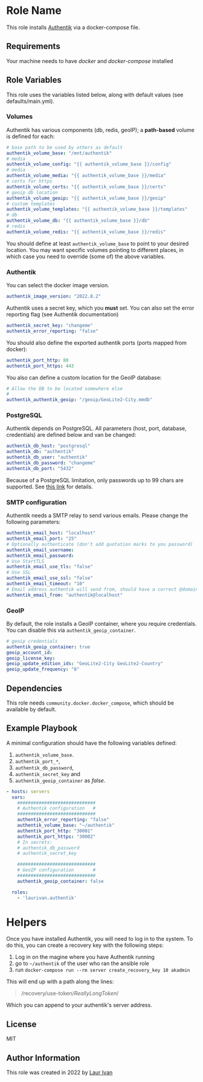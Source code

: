 Role Name
=========

This role installs [Authentik](https://goauthentik.io/) via a docker-compose file.

Requirements
------------

Your machine needs to have *docker* and *docker-compose* installed

Role Variables
--------------

This role uses the variables listed below, along with default values (see defaults/main.yml).

### Volumes

Authentik has various components (db, redis, geoIP); a **path-based** volume is defined for each:

```yml
# base path to be used by others as default
authentik_volume_base: "/mnt/authentik"
# media
authentik_volume_config: "{{ authentik_volume_base }}/config"
# media
authentik_volume_media: "{{ authentik_volume_base }}/media"
# certs for https
authentik_volume_certs: "{{ authentik_volume_base }}/certs"
# geoip db location
authentik_volume_geoip: "{{ authentik_volume_base }}/geoip"
# custom templates
authentik_volume_templates: "{{ authentik_volume_base }}/templates"
# db
authentik_volume_db: "{{ authentik_volume_base }}/db"
# redis
authentik_volume_redis: "{{ authentik_volume_base }}/redis"
```

You should define at least `authentik_volume_base` to point to your desired location. You may want specific volumes pointing to different places, in which case you need to override (some of) the above variables.

### Authentik

You can select the docker image version.

```yml
authentik_image_version: "2022.8.2"
```

Authentik uses a secret key, which you **must** set. You can also set the error reporting flag (see Authentik documentation)

```yml
authentik_secret_key: "changeme"
authentik_error_reporting: "false"
```

You should also define the exported authentik ports (ports mapped from docker):

```yml
authentik_port_http: 80
authentik_port_https: 443
```

You also can define a custom location for the GeoIP database:

```yml
# Allow the DB to be located somewhere else
#
authentik_authentik_geoip: "/geoip/GeoLite2-City.mmdb"
```

### PostgreSQL

Authentik depends on PostgreSQL. All parameters (host, port, database, credentials) are defined below and van be changed:

```yml
authentik_db_host: "postgresql"
authentik_db: "authentik"
authentik_db_user: "authentik"
authentik_db_password: "changeme"
authentik_db_port: "5432"
```

Because of a PostgreSQL limitation, only passwords up to 99 chars are supported. See [this link](https://www.postgresql.org/message-id/09512C4F-8CB9-4021-B455-EF4C4F0D55A0@amazon.com) for details.

### SMTP configuration

Authentik needs a SMTP relay to send various emails. Please change the following parameters:

```yml
authentik_email_host: "localhost"
authentik_email_port: "25"
# Optionally authenticate (don't add quotation marks to you password)
authentik_email_username:
authentik_email_password:
# Use StartTLS
authentik_email_use_tls: "false"
# Use SSL
authentik_email_use_ssl: "false"
authentik_email_timeout: "10"
# Email address authentik will send from, should have a correct @domain
authentik_email_from: "authentik@localhost"
```


### GeoIP

By default, the role installs a GeoIP container, where you require credentials. You can disable this via `authentik_geoip_container`.

```yml
# geoip credentials
authentik_geoip_container: true
geoip_account_id:
geoip_license_key: 
geoip_update_edition_ids: "GeoLite2-City GeoLite2-Country"
geoip_update_frequency: "8"
```

Dependencies
------------

This role needs `community.docker.docker_compose`, which should be available by default.

Example Playbook
----------------

A minimal configuration should have the following variables defined:

1. `authentik_volume_base`.
2. `authentik_port_*`,
3. `authentik_db_password`,
4. `authentik_secret_key` and
5. `authentik_geoip_container` as *false*.

```yml
- hosts: servers
  vars:
    #############################
    # Authentik configuration   #
    #############################
    authentik_error_reporting: "false"
    authentik_volume_base: "~/authentik"
    authentik_port_http: "30001"
    authentik_port_https: "30002"
    # In secrets: 
    # authentik_db_password
    # authentik_secret_key

    #############################
    # GeoIP configuration       #
    #############################
    authentik_geoip_container: false

  roles:
    - 'laurivan.authentik'
```

# Helpers

Once you have installed Authentik, you will need to log in to the system. To do this, you can create a recovery key with the following steps:

1. Log in on the magine where you have Authentik running
2. go to `~/authentik` of the user who ran the ansible role
3. run `docker-compose run --rm server create_recovery_key 10 akadmin`

This will end up with a path along the lines:

> /recovery/use-token/*ReallyLongToken*/

Which you can append to your authentik's server address.


License
-------

MIT

Author Information
------------------

This role was created in 2022 by [Laur Ivan](https://www.laurivan.com)

